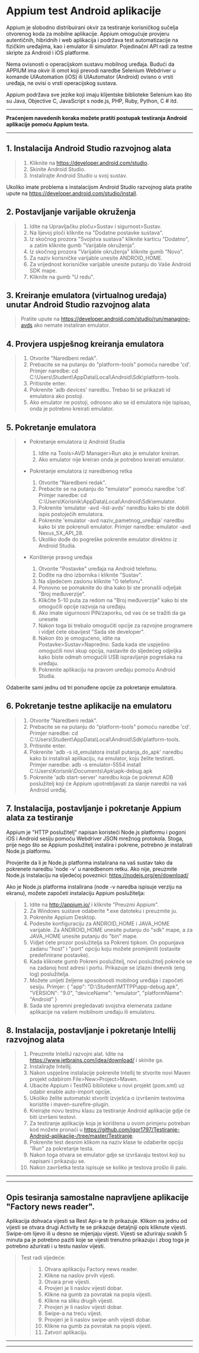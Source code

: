 # Appium test Android aplikacije

Appium je slobodno distribuirani okvir za testiranje korisničkog sučelja otvorenog koda za
mobilne aplikacije. Appium omogućuje provjeru autentičnih, hibridnih i web aplikacija i podržava test
automatizacije na fizičkim uređajima, kao i emulator ili simulator. Pojedinačni API radi za testne skripte
za Android i iOS platforme.

Nema ovisnosti o operacijskom sustavu mobilnog uređaja. Budući da APPIUM ima okvir ili omot koji
prevodi naredbe Selenium Webdriver u komande UIAutomation (iOS) ili UIAutomator (Android) ovisno o
vrsti uređaja, ne ovisi o vrsti operacijskog sustava.

Appium podržava sve jezike koji imaju klijentske biblioteke Selenium kao što su Java, Objective C,
JavaScript s node.js, PHP, Ruby, Python, C # itd.

---

**Praćenjem navedenih koraka možete pratiti postupak testiranja Android aplikacije pomoću Appium testa.**

---

## 1. Instalacija Android Studio razvojnog alata

> 1. Kliknite na <https://developer.android.com/studio>.
> 2. Skinite Android Studio.
> 3. Instalirajte Android Studio u svoj sustav.

Ukoliko imate problema s instalacijom Android Studio razvojnog alata pratite upute na <https://developer.android.com/studio/install>.

## 2. Postavljanje varijable okruženja

> 1. Idite na Upravljačku ploču>Sustav i sigurnost>Sustav.
> 2. Na lijevoj ploči kliknite na "Dodatne postavke sustava".
> 3. Iz skočnog prozora "Svojstva sustava" kliknite karticu "Dodatno", a zatim kliknite gumb "Varijable okruženja".
> 4. Iz skočnog prozora "Varijable okruženja" kliknite gumb "Novo".
> 5. Za naziv korisničke varijable unesite ANDROID_HOME.
> 6. Za vrijednost korisničke varijable unesite putanju do Vaše Android SDK mape.
> 7. Kliknite na gumb "U redu".

## 3. Kreiranje emulatora (virtualnog uređaja) unutar Android Studio razvojnog alata

> Pratite upute na <https://developer.android.com/studio/run/managing-avds> ako nemate instaliran emulator.

## 4. Provjera uspješnog kreiranja emulatora

> 1. Otvorite "Naredbeni redak".
> 2. Prebacite se na putanju do "platform-tools" pomoću naredbe 'cd'. Primjer naredbe: cd C:\Users\Student\AppData\Local\Android\Sdk\platform-tools.
> 3. Pritisnite enter.
> 4. Pokrenite 'adb devices' naredbu. Trebao bi se prikazati id emulatora ako postoji. 
> 5. Ako emulator ne postoji, odnosno ako se id emulatora nije ispisao, onda je potrebno kreirati emulator.

## 5. Pokretanje emulatora 

> * Pokretanje emulatora iz Android Studia
> 	1. Idite na Tools>AVD Manager>Run ako je emulator kreiran.
> 	2. Ako emulator nije kreiran onda je potrebno kreirati emulator.
>
> * Pokretanje emulatora iz naredbenog retka
> 	1. Otvorite "Naredbeni redak".
> 	2. Prebacite se na putanju do "emulator" pomoću naredbe 'cd'. Primjer naredbe: cd C:\Users\Korisnik\AppData\Local\Android\Sdk\emulator.
> 	3. Pokrenite 'emulator -avd -list-avds' naredbu kako bi ste dobili ispis postojećih emulatora.
> 	4. Pokrenite 'emulator -avd naziv_pametnog_uređaja' naredbu kako bi ste pokrenuli emulator. Primjer naredbe: emulator -avd Nexus_5X_API_28.
> 	5. Ukoliko dođe do pogreške pokrenite emulator direktno iz Android Studia.
>
> * Korištenje pravog uređaja
> 	1. Otvorite "Postavke" uređaja na Android telefonu.
>	2. Dođite na dno izbornika i kliknite "Sustav".
> 	3. Na sljedećem zaslonu kliknite "O telefonu".
>	4. Ponovno se pomaknite do dna kako bi ste pronašli odjeljak "Broj međuverzije".
>	5. Klikčite 5-10 puta za redom na "Broj međuverzije" kako bi ste omogućili opcije razvoja na uređaju.
>	6. Ako imate sigurnosni PIN/zaporku, od vas će se tražiti da ga unesete
>	7. Nakon toga bi trebalo omogućiti opcije za razvojne programere i vidjet ćete obavijest "Sada ste developer".
>	8. Nakon što je omogućeno, idite na Postavke>Sustav>Napredno. Sada kada ste uspješno omogućili novi skup opcija, nastavite do sljedećeg odjeljka kako biste odmah omogućili USB ispravljanje pogrešaka na uređaju.
> 	9. Pokrenite aplikaciju na pravom uređaju pomoću Android Studia.

Odaberite sami jednu od tri ponuđene opcije za pokretanje emulatora.

## 6. Pokretanje testne aplikacije na emulatoru

> 1. Otvorite "Naredbeni redak".
> 2. Prebacite se na putanju do "platform-tools" pomoću naredbe 'cd'. Primjer naredbe: cd C:\Users\Student\AppData\Local\Android\Sdk\platform-tools.
> 3. Pritisnite enter.
> 4. Pokrenite 'adb -s id_emulatora install putanja_do_apk' naredbu kako bi instalirali aplikaciju, na emulator, koju želite testirati. Primjer naredbe: adb -s emulator-5554 install C:\Users\Korisnik\Documents\Apk\apk-debug.apk
> 5. Pokrenite 'adb start-server' naredbu koja će pokrenut ADB poslužitelj koji će Appium upotrebljavati za slanje naredbi na vaš Android uređaj.

## 7. Instalacija, postavljanje i pokretanje Appium alata za testiranje

Appium je "HTTP poslužitelj" napisan koristeći Node.js platformu i pogoni iOS i Android sesiju
pomoću Webdriver JSON mrežnog protokola. Stoga, prije nego što se Appium poslužitelj instalira i
pokrene, potrebno je instalirati Node.js platformu.

Provjerite da li je Node.js platforma instalirana na vaš sustav tako da pokrenete naredbu 'node -v' u naredbenom retku.
Ako nije, preuzmite Node.js instalaciju na sljedećoj poveznici: <https://nodejs.org/en/download/>

Ako je Node.js platforma instalirana (node -v naredba ispisuje verziju na ekranu), možete započeti
instalaciju Appium poslužitelja:

> 1. Idite na <http://appium.io/> i kliknite "Preuzmi Appium".
> 2. Za Windows sustave odaberite *.exe datoteku i preuzmite ju.
> 3. Pokrenite Appium Desktop.
> 4. Podesite konfiguraciju za ANDROID_HOME i JAVA_HOME varijable. Za ANDROID_HOME unesite putanju do "sdk" mape, a za JAVA_HOME unesite putanju do "bin" mape.
> 5. Vidjet ćete prozor poslužitelja sa Pokreni tipkom. On popunjava zadanu "host" i "port" opciju koju možete promijeniti (ostavite predefinirane postavke).
> 6. Kada kliknete gumb Pokreni poslužitelj, novi poslužitelj pokreće se na zadanoj host adresi i portu. Prikazuje se izlazni dnevnik (eng. log) poslužitelja.
> 7. Možete unijeti željene sposobnosti mobilnog uređaja i započeti sesiju. 
>  Primjer:
>  {
>  "app": "D:\\Student\\MTTPP\app-debug.apk",
>  "VERSION": "9.0",
>  "deviceName": "emulator",
>  "platformName": "Android"
>  }
> 8. Sada ste spremni pregledavati svojstva elemenata zadane aplikacije na vašem mobilnom uređaju ili emulatoru.

## 8. Instalacija, postavljanje i pokretanje Intellij razvojnog alata

> 1. Preuzmite IntelliJ razvojni alat. Idite na <https://www.jetbrains.com/idea/download/> i skinite ga.
> 2. Instalirajte Intellij. 
> 3. Nakon uspješne instalacije pokrenite Intellij te stvorite novi Maven projekt odabirom File>New>Project>Maven. 
> 4. Ubacite Appium i TestNG biblioteke u novi projekt (pom.xml) uz odabir enable auto-import opcije. 
> 5. Ukoliko želite automatski stvoriti izvješća o izvršenim testovima koristite i maven-surefire-plugin.
> 5. Kreirajte novu testnu klasu za testiranje Android aplikacije gdje će biti izvršeni testovi. 
> 6. Za testiranje aplikacije koja je korištena u ovom primjeru potreban kod možete pronaći u <https://github.com/igor1797/Testiranje-Android-aplikacije-/tree/master/Testiranje>. 
> 7. Pokrenite test desnim klikom na naziv klase te odaberite opciju "Run" za pokretanje testa. 
> 8. Nakon toga otvara se emulator gdje se izvršavaju testovi koji su napisani i prikazuju se. 
> 9. Nakon završetka testa ispisuje se koliko je testova prošlo ili palo.

---
---

## Opis tesiranja samostalne napravljene aplikacije "Factory news reader".

Aplikacija dohvaća vijesti sa Rest Api-a te ih prikazuje. Klikom na jednu od vijesti se otvara drugi
Activity te se prikazuje detaljniji opis kliknute vijesti. Swipe-om lijevo ili u desno se mijenjaju vijesti.
Vijesti se ažuriraju svakih 5 minuta pa je potrebno paziti koje se vijesti trenutno prikazuju i zbog toga
je potrebno ažurirati i u testu naslov vijesti.

>Test radi sljedeće:
>> 1. Otvara aplikaciju Factory news reader.
>> 2. Klikne na naslov prvih vijesti.
>> 3. Otvara prve vijesti.
>> 4. Provjeri je li naslov vijesti dobar.
>> 5. Klikne na gumb za povratak na popis vijesti.
>> 7. Klikne na sliku drugih vijesti.
>> 8. Provjeri je li naslov vijesti dobar.
>> 9. Swipe-a na treću vijest.
>> 10. Provjeri je li naslov swipe-anih vijesti dobar.
>> 11. Klikne na gumb za povratak na popis vijesti.
>> 12. Zatvori aplikaciju.

---
---


